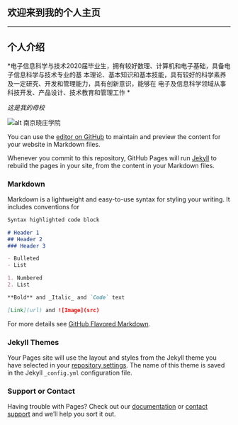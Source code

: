 ## 欢迎来到我的个人主页
***

## 个人介绍

*电⼦信息科学与技术2020届毕业⽣，拥有较好数理、计算机和电⼦基础，具备电⼦信息科学与技术专业的基 本理论、基本知识和基本技能，具有较好的科学素养及⼀定研究、开发和管理能⼒，具有创新意识，能够在 电⼦及信息科学领域从事科技开发、产品设计、技术教育和管理⼯作 *

_这是我的母校_

![alt 南京晓庄学院](http://pic.baike.soso.com/p/20140211/20140211143428-1193505128.jpg)


You can use the [editor on GitHub](https://github.com/Coke-bottle/Coke-bottle.github.io/edit/master/index.md) to maintain and preview the content for your website in Markdown files.

Whenever you commit to this repository, GitHub Pages will run [Jekyll](https://jekyllrb.com/) to rebuild the pages in your site, from the content in your Markdown files.

### Markdown

Markdown is a lightweight and easy-to-use syntax for styling your writing. It includes conventions for

```markdown
Syntax highlighted code block

# Header 1
## Header 2
### Header 3

- Bulleted
- List

1. Numbered
2. List

**Bold** and _Italic_ and `Code` text

[Link](url) and ![Image](src)
```

For more details see [GitHub Flavored Markdown](https://guides.github.com/features/mastering-markdown/).

### Jekyll Themes

Your Pages site will use the layout and styles from the Jekyll theme you have selected in your [repository settings](https://github.com/Coke-bottle/Coke-bottle.github.io/settings). The name of this theme is saved in the Jekyll `_config.yml` configuration file.

### Support or Contact

Having trouble with Pages? Check out our [documentation](https://help.github.com/categories/github-pages-basics/) or [contact support](https://github.com/contact) and we’ll help you sort it out.
